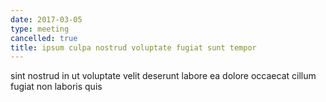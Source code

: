 ```yaml
---
date: 2017-03-05
type: meeting
cancelled: true
title: ipsum culpa nostrud voluptate fugiat sunt tempor
---
```

sint nostrud in ut voluptate velit deserunt labore ea dolore occaecat cillum fugiat non laboris quis